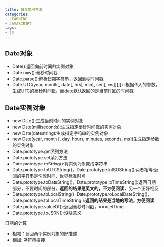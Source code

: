 ```yaml
---
title: 日期常用方法
categories: 
- LEARNING
- JAVASCRIPT
tags:
- js
---
```


## Date对象
- Date():返回向前时间的实例对象
- Date.now():毫秒时间戳
- Date.parse():解析日期字符串，返回毫秒时间戳
- Date.UTC(year, month[, date[, hrs[, min[, sec[, ms]]]]]) :根据传入的参数，生成UTC的毫秒时间戳，而date默认返回的是当前时区的时间戳



## Date实例对象
- new Date():生成当前时间的实例对象
- new Date(milliseconds):生成指定毫秒时间戳的实例对象
- new Date(datestring):生成指定字符串的实例对象
- new Date(year, month [, day, hours, minutes, seconds, ms])生成指定参数的实例对象
- Date.prototype.get系列方法
- Date.prototype.set系列方法
- Date.prototype.toString():将实例对象变成字符串
- Date.prototype.toUTCString()，Date.prototype.toISOString():两者相等:返回的字符串是伦敦时间，世界标准时间
- Date.prototype.toDateString()，Date.prototype.toTimeString():返回日期部分，不要时间的部分，**返回的结果是英文的，不方便阅读**，另一个正好相反
- Date.prototype.toLocalString() ,Date.prototype.toLocalDateString()，Date.prototype.toLocalTimeString():**返回的结果是当地的写法，方便阅读**
- Date.prototype.valueOf():返回毫秒时间戳，===getTime
- Date.prototype.toJSON():没啥意义


日期的计算
- 相减：返回两个实例对象的好描述
- 相加: 字符串拼接


